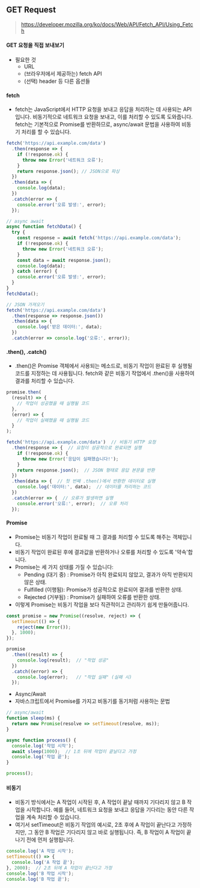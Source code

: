 ## GET Request

> https://developer.mozilla.org/ko/docs/Web/API/Fetch_API/Using_Fetch <br />

#### GET 요청을 직접 보내보기
- 필요한 것
  - URL
  - (브라우저에서 제공하는) fetch API
  - (선택) header 등 다른 옵션들

#### fetch
- fetch는 JavaScript에서 HTTP 요청을 보내고 응답을 처리하는 데 사용되는 API입니다. 비동기적으로 네트워크 요청을 보내고, 이를 처리할 수 있도록 도와줍니다. fetch는 기본적으로 Promise를 반환하므로, async/await 문법을 사용하여 비동기 처리를 할 수 있습니다.
```jsx
fetch('https://api.example.com/data')
  .then(response => {
    if (!response.ok) {
      throw new Error('네트워크 오류');
    }
    return response.json(); // JSON으로 파싱
  })
  .then(data => {
    console.log(data);
  })
  .catch(error => {
    console.error('오류 발생:', error);
  });
```
```jsx
// async await 
async function fetchData() {
  try {
    const response = await fetch('https://api.example.com/data');
    if (!response.ok) {
      throw new Error('네트워크 오류');
    }
    const data = await response.json();
    console.log(data);
  } catch (error) {
    console.error('오류 발생:', error);
  }
}
fetchData();
```
```jsx
// JSON 가져오기
fetch('https://api.example.com/data')
  .then(response => response.json())
  .then(data => {
    console.log('받은 데이터:', data);
  })
  .catch(error => console.log('오류:', error));

```

#### .then(), .catch()
- .then()은 Promise 객체에서 사용되는 메소드로, 비동기 작업이 완료된 후 실행될 코드를 지정하는 데 사용됩니다. fetch와 같은 비동기 작업에서 .then()을 사용하여 결과를 처리할 수 있습니다.
```jsx
promise.then(
  (result) => {
    // 작업이 성공했을 때 실행될 코드
  },
  (error) => {
    // 작업이 실패했을 때 실행될 코드
  }
);
```
```jsx
fetch('https://api.example.com/data')  // 비동기 HTTP 요청
  .then(response => {  // 요청이 성공적으로 완료되면 실행
    if (!response.ok) {
      throw new Error('응답이 실패했습니다!');
    }
    return response.json();  // JSON 형태로 응답 본문을 반환
  })
  .then(data => {  // 첫 번째 .then()에서 반환한 데이터로 실행
    console.log('데이터:', data);  // 데이터를 처리하는 코드
  })
  .catch(error => {  // 오류가 발생하면 실행
    console.error('오류:', error);  // 오류 처리
  });
```

#### Promise
- Promise는 비동기 작업이 완료될 때 그 결과를 처리할 수 있도록 해주는 객체입니다. 
- 비동기 작업이 완료된 후에 결과값을 반환하거나 오류를 처리할 수 있도록 '약속'합니다.
- Promise는 세 가지 상태를 가질 수 있습니다:
  - Pending (대기 중) : Promise가 아직 완료되지 않았고, 결과가 아직 반환되지 않은 상태.
  - Fulfilled (이행됨): Promise가 성공적으로 완료되어 결과를 반환한 상태.
  - Rejected (거부됨) : Promise가 실패하여 오류를 반환한 상태.
- 이렇게 Promise는 비동기 작업을 보다 직관적이고 관리하기 쉽게 만들어줍니다.
```jsx
const promise = new Promise((resolve, reject) => {
  setTimeout(() => {
    reject(new Error());
  }, 1000);
});

promise
  .then((result) => {
    console.log(result);  // "작업 성공"
  })
  .catch((error) => {
    console.log(error);   // "작업 실패" (실패 시)
  });
```
- Async/Await
- 자바스크립트에서 Promise를 가지고 비동기를 동기처럼 사용하는 문법
```jsx
// async/await
function sleep(ms) {
  return new Promise(resolve => setTimeout(resolve, ms));
}

async function process() {
  console.log('작업 시작');
  await sleep(1000);  // 1초 뒤에 작업이 끝날다고 가정
  console.log('작업 끝');
}

process();
```

#### 비동기
- 비동기 방식에서는 A 작업이 시작된 후, A 작업이 끝날 때까지 기다리지 않고 B 작업을 시작합니다. 예를 들어, 네트워크 요청을 보내고 응답을 기다리는 동안 다른 작업을 계속 처리할 수 있습니다.
- 여기서 setTimeout은 비동기 작업의 예시로, 2초 후에 A 작업이 끝난다고 가정하지만, 그 동안 B 작업은 기다리지 않고 바로 실행됩니다. 즉, B 작업이 A 작업이 끝나기 전에 먼저 실행됩니다.
```jsx
console.log('A 작업 시작');
setTimeout(() => {
  console.log('A 작업 끝');
}, 2000);  // 2초 뒤에 A 작업이 끝난다고 가정
console.log('B 작업 시작');
console.log('B 작업 끝');
```

